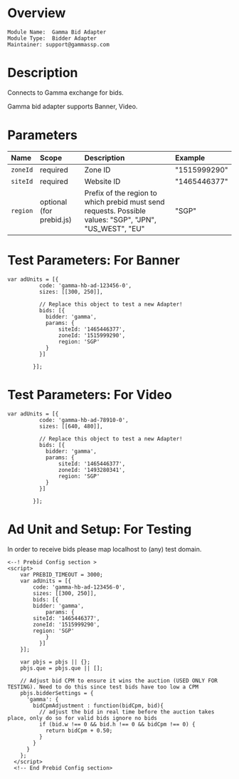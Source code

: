 # Overview

```
Module Name:  Gamma Bid Adapter
Module Type:  Bidder Adapter
Maintainer: support@gammassp.com
```

# Description

Connects to Gamma exchange for bids.

Gamma bid adapter supports Banner, Video.

# Parameters

| Name          | Scope    | Description               | Example              |
| :------------ | :------- | :------------------------ | :------------------- |
| `zoneId`      | required                     | Zone ID | "1515999290" |
| `siteId`      | required                     | Website ID | "1465446377" |
| `region`      | optional (for prebid.js)     | Prefix of the region to which prebid must send requests. Possible values: "SGP", "JPN", "US_WEST", "EU" | "SGP" |

# Test Parameters: For Banner
```
var adUnits = [{
          code: 'gamma-hb-ad-123456-0',
          sizes: [[300, 250]],
  
          // Replace this object to test a new Adapter!
          bids: [{
			bidder: 'gamma',
            params: {
				siteId: '1465446377',
				zoneId: '1515999290',
				region: 'SGP'	
            }
          }]
  
        }];
```
# Test Parameters: For Video
```
var adUnits = [{
          code: 'gamma-hb-ad-78910-0',
          sizes: [[640, 480]],
  
          // Replace this object to test a new Adapter!
          bids: [{
			bidder: 'gamma',
            params: {
				siteId: '1465446377',
				zoneId: '1493280341',
				region: 'SGP'
            }
          }]
  
        }];
```
# Ad Unit and Setup: For Testing
In order to receive bids please map localhost to (any) test domain.

```
<--! Prebid Config section >
<script> 
    var PREBID_TIMEOUT = 3000;
    var adUnits = [{
        code: 'gamma-hb-ad-123456-0',
        sizes: [[300, 250]],
        bids: [{
		bidder: 'gamma',
            params: {
		siteId: '1465446377',
		zoneId: '1515999290',
		region: 'SGP'
            }
          }]
    }];
    
    var pbjs = pbjs || {};
    pbjs.que = pbjs.que || [];

    // Adjust bid CPM to ensure it wins the auction (USED ONLY FOR TESTING). Need to do this since test bids have too low a CPM
    pbjs.bidderSettings = {
      'gamma': {
        bidCpmAdjustment : function(bidCpm, bid){
          // adjust the bid in real time before the auction takes place, only do so for valid bids ignore no bids
          if (bid.w !== 0 && bid.h !== 0 && bidCpm !== 0) {
            return bidCpm + 0.50;
          }
        }
      }
    };
  </script>
  <!-- End Prebid Config section>
  ```
